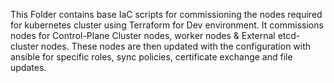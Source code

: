 This Folder contains base IaC scripts for commissioning the nodes required for kubernetes cluster using Terraform for Dev environment.
It commissions nodes for Control-Plane Cluster nodes, worker nodes & External etcd-cluster nodes. These nodes are then updated with the configuration with ansible for specific roles, sync policies, certificate exchange and file updates.
